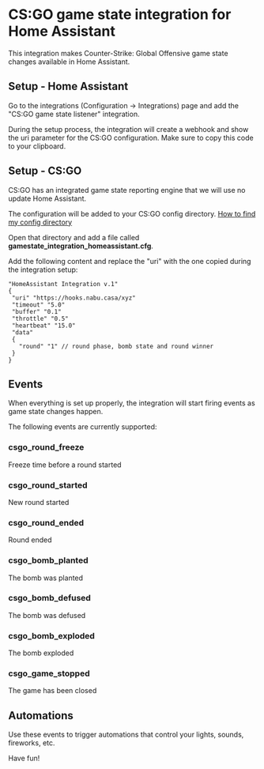 # CS:GO game state integration for Home Assistant

This integration makes Counter-Strike: Global Offensive game state changes available in Home Assistant.

## Setup - Home Assistant

Go to the integrations (Configuration -> Integrations) page and add the "CS:GO game state listener" integration.

During the setup process, the integration will create a webhook and show the uri parameter for the CS:GO configuration. 
Make sure to copy this code to your clipboard.

## Setup - CS:GO

CS:GO has an integrated game state reporting engine that we will use no update Home Assistant.

The configuration will be added to your CS:GO config directory.
[How to find my config directory](https://developer.valvesoftware.com/wiki/Counter-Strike:_Global_Offensive_Game_State_Integration#Locating_CS:GO_Install_Directory)

Open that directory and add a file called **gamestate_integration_homeassistant.cfg**.

Add the following content and replace the "uri" with the one copied during the integration setup:

```
"HomeAssistant Integration v.1"
{
 "uri" "https://hooks.nabu.casa/xyz"
 "timeout" "5.0"
 "buffer" "0.1"
 "throttle" "0.5"
 "heartbeat" "15.0"
 "data"
 {
   "round" "1" // round phase, bomb state and round winner
 }
}
```

## Events

When everything is set up properly, the integration will start firing events as game state changes happen.

The following events are currently supported:

### csgo_round_freeze

Freeze time before a round started

### csgo_round_started

New round started

### csgo_round_ended

Round ended

### csgo_bomb_planted

The bomb was planted

### csgo_bomb_defused

The bomb was defused

### csgo_bomb_exploded

The bomb exploded

### csgo_game_stopped

The game has been closed

## Automations

Use these events to trigger automations that control your lights, sounds, fireworks, etc.

Have fun!
